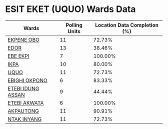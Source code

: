 
# ESIT EKET (UQUO) Wards Data

| Wards | Polling Units | Location Data Completion (%) |
| ---- | ----- | ------- |
| [EKPENE OBO](./wards/443-ekpene-obo) | 11 | 72.73% |
| [EDOR](./wards/444-edor) | 13 | 38.46% |
| [EBE EKPI](./wards/445-ebe-ekpi) | 7 | 100.00% |
| [IKPA](./wards/446-ikpa) | 10 | 80.00% |
| [UQUO](./wards/447-uquo) | 11 | 72.73% |
| [EBIGHI OKPONO](./wards/448-ebighi-okpono) | 6 | 83.33% |
| [ETEBI IDUNG ASSAN](./wards/449-etebi-idung-assan) | 9 | 44.44% |
| [ETEBI AKWATA](./wards/450-etebi-akwata) | 6 | 100.00% |
| [AKPAUTONG](./wards/451-akpautong) | 11 | 90.91% |
| [NTAK INYANG](./wards/452-ntak-inyang) | 11 | 72.73% |




